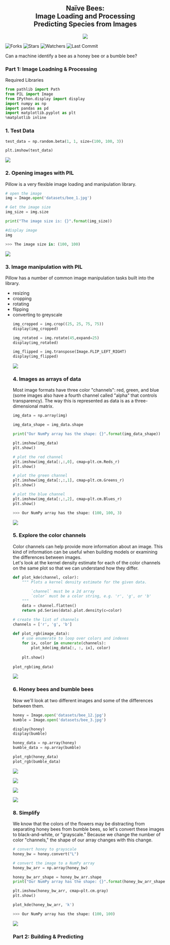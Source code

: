 <h2 align='center'>Naïve Bees: <br>Image Loading and Processing<br>Predicting Species from Images</h2>
<p align='center'><img src='https://www.dadant.com/wp-content/uploads/2017/12/ABJ-Extra-December12-256x256.jpg'></p>

![Forks](https://img.shields.io/github/forks/shukkkur/CodeForces.svg)
![Stars](https://img.shields.io/github/stars/shukkkur/CodeForces.svg)
![Watchers](https://img.shields.io/github/watchers/shukkkur/CodeForces.svg)
![Last Commit](https://img.shields.io/github/last-commit/shukkkur/CodeForces.svg) 

<p>Can a machine identify a bee as a honey bee or a bumble bee?</p>

<h3>Part 1: Image Loadning & Processing </h3>

<p>Required Libraries</p>

```python
from pathlib import Path
from PIL import Image
from IPython.display import display
import numpy as np
import pandas as pd
import matplotlib.pyplot as plt
%matplotlib inline
```

<h3>1. Test Data</h3>

```python
test_data = np.random.beta(1, 1, size=(100, 100, 3))

plt.imshow(test_data)
```

<p align='left'><img src='https://github.com/shukkkur/Predict-Images-from-Species/blob/429e372a28e7409884bcf8a9b3f9c2ebb969a069/datasets/beta.jpg'></p>

<h3>2. Opening images with PIL</h3>

<p>Pillow is a very flexible image loading and manipulation library. </p>

```python
# open the image
img = Image.open('datasets/bee_1.jpg')

# Get the image size
img_size = img.size

print("The image size is: {}".format(img_size))

#display image
img

>>> The image size is: (100, 100)
```
<img src='datasets/bee_1.jpg'>


<h3>3. Image manipulation with PIL</h3>

<p>Pillow has a number of common image manipulation tasks built into the library.</p>
<ul>
<li>resizing</li>
<li>cropping</li>
<li>rotating</li>
<li>flipping</li>
<li>converting to greyscale</li>

<break>

```python
img_cropped = img.crop((25, 25, 75, 75))
display(img_cropped)

img_rotated = img.rotate(45,expand=25)
display(img_rotated)

img_flipped = img.transpose(Image.FLIP_LEFT_RIGHT)
display(img_flipped)
```
<p align='left'><img src='https://github.com/shukkkur/Predict-Images-from-Species/blob/425b589d3780c89e514b7a334a590ca8e98c28d9/datasets/manipulation.jpg'></p>

<h3>4. Images as arrays of data</h3>

<p>Most image formats have three color "channels": red, green, and blue (some images also have a fourth channel called "alpha" that controls transparency). The way this is represented as data is as a three-dimensional matrix.</p>

```python
img_data = np.array(img)

img_data_shape = img_data.shape

print("Our NumPy array has the shape: {}".format(img_data_shape))

plt.imshow(img_data)
plt.show()

# plot the red channel
plt.imshow(img_data[:,:,0], cmap=plt.cm.Reds_r)
plt.show()

# plot the green channel
plt.imshow(img_data[:,:,1], cmap=plt.cm.Greens_r)
plt.show()

# plot the blue channel
plt.imshow(img_data[:,:,2], cmap=plt.cm.Blues_r)
plt.show()

>>> Our NumPy array has the shape: (100, 100, 3)
```

<img src='datasets/bees.jpg'>
  
<h3>5. Explore the color channels </h3>
<p>Color channels can help provide more information about an image. This kind of information can be useful when building models or examining the differences between images.<br>Let's look at the kernel density estimate for each of the color channels on the same plot so that we can understand how they differ.</p>

```python
def plot_kde(channel, color):
    """ Plots a kernel density estimate for the given data.
        
        `channel` must be a 2d array
        `color` must be a color string, e.g. 'r', 'g', or 'b'
    """
    data = channel.flatten()
    return pd.Series(data).plot.density(c=color)

# create the list of channels
channels = ['r', 'g', 'b']
    
def plot_rgb(image_data):
    # use enumerate to loop over colors and indexes
    for ix, color in enumerate(channels):
        plot_kde(img_data[:, :, ix], color)
    
    plt.show()
    
plot_rgb(img_data)
```
<img src='datasets/kernel.jpg'>


<h3>6. Honey bees and bumble bees</h3>
<p>Now we'll look at two different images and some of the differences between them.</p>

```python
honey = Image.open('datasets/bee_12.jpg')
bumble = Image.open('datasets/bee_3.jpg')

display(honey)
display(bumble)

honey_data = np.array(honey)
bumble_data = np.array(bumble)

plot_rgb(honey_data)
plot_rgb(bumble_data)
```

<p align='left'><img src='datasets/bee_3.jpg'></p>
<p align='left'><img src='datasets/kernel_honey.jpg'></p>
<p align='left'><img src='datasets/bee_12.jpg'></p>
<p align='left'><img src='datasets/kernel_bumble.jpg'></p>

<h3>8. Simplify</h3>
<p>We know that the colors of the flowers may be distracting from separating honey bees from bumble bees, so let's convert these images to black-and-white, or "grayscale." Because we change the number of color "channels," the shape of our array changes with this change. <p3>

```python
# convert honey to grayscale
honey_bw = honey.convert("L")

# convert the image to a NumPy array
honey_bw_arr = np.array(honey_bw)

honey_bw_arr_shape = honey_bw_arr.shape
print("Our NumPy array has the shape: {}".format(honey_bw_arr_shape))

plt.imshow(honey_bw_arr, cmap=plt.cm.gray)
plt.show()

plot_kde(honey_bw_arr, 'k')

>>> Our NumPy array has the shape: (100, 100)
```
<img src='datasets/simplify.jpg'></p>

<h3>Part 2: Building & Predicting </h3>
